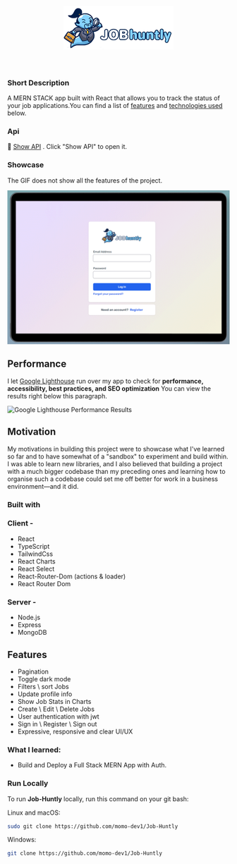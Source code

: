 <h1 align="center">
<img src="src/assets/logo.png" width="250px"/> 
</h1>

<br /> 


### Short Description
A MERN STACK app built with React that allows you to track the status of your job applications.You can find a list of [features](#features) and [technologies used](#technologies-used) below.

### Api
📡 [Show API](https://github.com/momo-dev1/Node-js-APIs/tree/main/job-api) . Click "Show API" to open it.



### Showcase
The GIF does not show all the features of the project.
<br /> 


![](/src/assets/preview.gif)

## Performance
I let [Google Lighthouse](https://chrome.google.com/webstore/detail/lighthouse/blipmdconlkpinefehnmjammfjpmpbjk) run over my app to check for **performance, accessibility, best practices, and SEO optimization** You can view the results right below this paragraph.

![Google Lighthouse Performance Results](https://i.ibb.co/JKbmk88/report.png)

## Motivation
My motivations in building this project were to showcase what I've learned so far and to have somewhat of a "sandbox" to experiment and build within. I was able to learn new libraries, and I also believed that building a project with a much bigger codebase than my preceding ones and learning how to organise such a codebase could set me off better for work in a business environment—and it did.

### Built with

### Client - 
- React
- TypeScript
- TailwindCss
- React Charts
- React Select
- React-Router-Dom (actions & loader)
- React Router Dom

### Server - 
- Node.js
- Express
- MongoDB

## Features

- Pagination
- Toggle dark mode
- Filters \ sort Jobs
- Update profile info
- Show Job Stats in Charts
- Create \ Edit \ Delete Jobs
- User authentication with jwt
- Sign in \ Register \ Sign out
- Expressive, responsive and clear UI/UX

### What I learned:
- Build and Deploy a Full Stack MERN App with Auth.


### Run Locally

To run **Job-Huntly** locally, run this command on your git bash:

Linux and macOS:

```bash
sudo git clone https://github.com/momo-dev1/Job-Huntly
```

Windows:

```bash
git clone https://github.com/momo-dev1/Job-Huntly
```